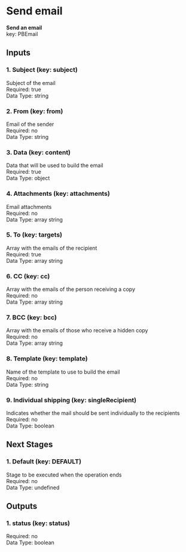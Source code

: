 # Send email  
**Send an email**  
key: PBEmail  
## Inputs  
### 1. Subject (key: subject)  
Subject of the email  
Required: true  
Data Type: string   
### 2. From (key: from)  
Email of the sender  
Required: no  
Data Type: string   
### 3. Data (key: content)  
Data that will be used to build the email  
Required: true  
Data Type: object   
### 4. Attachments (key: attachments)  
Email attachments  
Required: no  
Data Type: array string  
### 5. To (key: targets)  
Array with the emails of the recipient  
Required: true  
Data Type: array string  
### 6. CC (key: cc)  
Array with the emails of the person receiving a copy  
Required: no  
Data Type: array string  
### 7. BCC (key: bcc)  
Array with the emails of those who receive a hidden copy  
Required: no  
Data Type: array string  
### 8. Template (key: template)  
Name of the template to use to build the email  
Required: no  
Data Type: string   
### 9. Individual shipping (key: singleRecipient)  
Indicates whether the mail should be sent individually to the recipients  
Required: no  
Data Type: boolean   
## Next Stages  
### 1. Default (key: DEFAULT)  
Stage to be executed when the operation ends  
Required: no  
Data Type: undefined   
## Outputs  
### 1. status (key: status)  
  
Required: no  
Data Type: boolean 